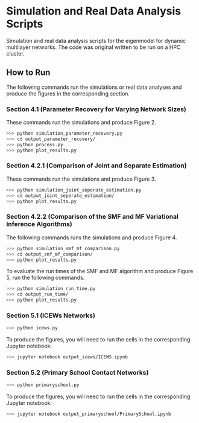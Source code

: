 # Simulation and Real Data Analysis Scripts

Simulation and real data analysis scripts for the eigenmodel for dynamic multilayer networks. The code was original written to be run on a HPC cluster. 

## How to Run

The following commands run the simulations or real data analyses and produce the figures in the corresponding section.

### Section 4.1 (Parameter Recovery for Varying Network Sizes)

These commands run the simulations and produce Figure 2.

```bash
>>> python simulation_parameter_recovery.py
>>> cd output_parameter_recovery/
>>> python process.py
>>> python plot_results.py
```

### Section 4.2.1 (Comparison of Joint and Separate Estimation)

These commands run the simulations and produce Figure 3.

```bash
>>> python simulation_joint_seperate_estimation.py
>>> cd output_joint_seperate_estimation/
>>> python plot_results.py
```

### Section 4.2.2 (Comparison of the SMF and MF Variational Inference Algorithms)

The following commands runs the simulations and produce Figure 4.

```bash
>>> python simulation_smf_mf_comparison.py
>>> cd output_smf_mf_comparison/
>>> python plot_results.py
```

To evaluate the run times of the SMF and MF algorithm and produce Figure 5, run the following commands.

```bash
>>> python simulation_run_time.py
>>> cd output_run_time/
>>> python plot_results.py
```

### Section 5.1 (ICEWs Networks)

```bash
>>> python icews.py
```

To produce the figures, you will need to run the cells in the corresponding Jupyter notebook:

```bash
>>> jupyter notebook output_icews/ICEWS.ipynb
```

### Section 5.2 (Primary School Contact Networks)

```bash
>>> python primaryschool.py
```

To produce the figures, you will need to run the cells in the corresponding Jupyter notebook:

```bash
>>> jupyter notebook output_primaryschool/PrimarySchool.ipynb
```
